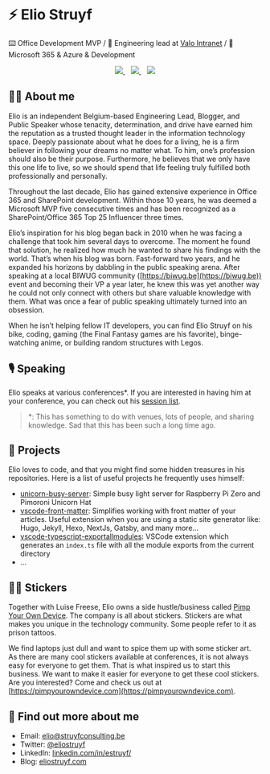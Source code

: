 # ⚡️ Elio Struyf

⌨️  Office Development MVP / 💼  Engineering lead at [Valo Intranet](https://valointranet.com) / 💛  Microsoft 365 & Azure & Development

<p align='center'>
   <a href="https://twitter.com/eliostruyf">
     <img src="https://img.shields.io/badge/twitter-%231DA1F2.svg?&style=for-the-badge&logo=twitter&logoColor=white" />
  </a>&nbsp;&nbsp;
  <a href="https://www.linkedin.com/in/estruyf">
     <img src="https://img.shields.io/badge/linkedin-%230077B5.svg?&style=for-the-badge&logo=linkedin&logoColor=white" />
  </a>&nbsp;&nbsp;
  <a href="https://instagram.com/eliostruyf">
    <img src="https://img.shields.io/badge/instagram-%23E4405F.svg?&style=for-the-badge&logo=instagram&logoColor=white" />        
  </a>
</p>

## 👨‍💻 About me

Elio is an independent Belgium-based Engineering Lead, Blogger, and Public Speaker whose tenacity, determination, and drive have earned him the reputation as a trusted thought leader in the information technology space. Deeply passionate about what he does for a living, he is a firm believer in following your dreams no matter what. To him, one’s profession should also be their purpose. Furthermore, he believes that we only have this one life to live, so we should spend that life feeling truly fulfilled both professionally and personally.

Throughout the last decade, Elio has gained extensive experience in Office 365 and SharePoint development. Within those 10 years, he was deemed a Microsoft MVP five consecutive times and has been recognized as a SharePoint/Office 365 Top 25 Influencer three times.

Elio’s inspiration for his blog began back in 2010 when he was facing a challenge that took him several days to overcome. The moment he found that solution, he realized how much he wanted to share his findings with the world. That’s when his blog was born. Fast-forward two years, and he expanded his horizons by dabbling in the public speaking arena. After speaking at a local BIWUG community ([https://biwug.be](https://biwug.be)) event and becoming their VP a year later, he knew this was yet another way he could not only connect with others but share valuable knowledge with them. What was once a fear of public speaking ultimately turned into an obsession.

When he isn’t helping fellow IT developers, you can find Elio Struyf on his bike, coding, gaming (the Final Fantasy games are his favorite), binge-watching anime, or building random structures with Legos.

## 🎙 Speaking

Elio speaks at various conferences\*. If you are interested in having him at your conference, you can check out his [session list](https://www.eliostruyf.com/sessions/).

> *: This has something to do with venues, lots of people, and sharing knowledge. Sad that this has been such a long time ago.

## 🔖 Projects

Elio loves to code, and that you might find some hidden treasures in his repositories. Here is a list of useful projects he frequently uses himself:

- [unicorn-busy-server](https://github.com/estruyf/unicorn-busy-server): Simple busy light server for Raspberry Pi Zero and Pimoroni Unicorn Hat
- [vscode-front-matter](https://github.com/estruyf/vscode-front-matter): Simplifies working with front matter of your articles. Useful extension when you are using a static site generator like: Hugo, Jekyll, Hexo, NextJs, Gatsby, and many more...
- [vscode-typescript-exportallmodules](https://github.com/estruyf/vscode-typescript-exportallmodules): VSCode extension which generates an `index.ts` file with all the module exports from the current directory
- ...

## 👨‍🎤 Stickers

Together with Luise Freese, Elio owns a side hustle/business called [Pimp Your Own Device](https://pimpyourowndevice.com/). The company is all about stickers. Stickers are what makes you unique in the technology community. Some people refer to it as prison tattoos.

We find laptops just dull and want to spice them up with some sticker art. As there are many cool stickers available at conferences, it is not always easy for everyone to get them. That is what inspired us to start this business. We want to make it easier for everyone to get these cool stickers. Are you interested? Come and check us out at [https://pimpyourowndevice.com](https://pimpyourowndevice.com).

## 👀 Find out more about me

- Email: elio@struyfconsulting.be
- Twitter: [@eliostruyf](https://twitter.com/eliostruyf)
- LinkedIn: [linkedin.com/in/estruyf/](https://www.linkedin.com/in/estruyf/)
- Blog: [eliostruyf.com](https://www.eliostruyf.com)

